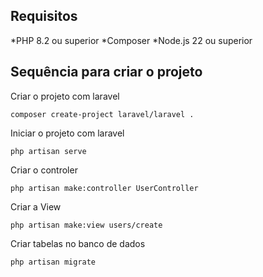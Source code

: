 ## Requisitos 

*PHP 8.2 ou superior
*Composer
*Node.js 22 ou superior

## Sequência para criar o projeto

Criar o projeto com laravel
```
composer create-project laravel/laravel .
```

Iniciar o projeto com laravel
```
php artisan serve
```

Criar o controler 
```
php artisan make:controller UserController
```

Criar a View
```
php artisan make:view users/create
```

Criar tabelas no banco de dados
```
php artisan migrate
```